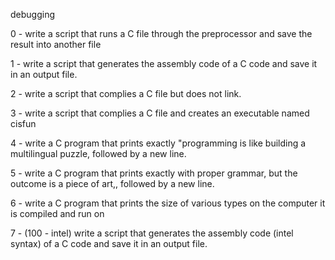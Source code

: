 debugging



0 - write a script that runs a C file through the preprocessor and save the result into another file

1 - write a script that generates the assembly code of a C code and save it in an output file.

2 - write a script that complies a C file but does not link.

3 - write a script that complies a C file and creates an executable named cisfun

4 - write a C program that prints exactly "programming is like building a multilingual puzzle, followed by a new line.

5 - write a C program that prints exactly with proper grammar, but the outcome is a piece of art,, followed by a new line.

6 - write a C program that prints the size of various types on the computer it is compiled and run on

7 - (100 - intel) write a script that generates the assembly code (intel syntax) of a C code and save it in an output file.
